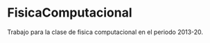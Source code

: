 FisicaComputacional
===================

Trabajo para la clase de fisica computacional en el periodo 2013-20.
